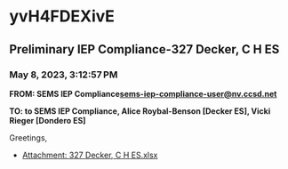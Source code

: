 # yvH4FDEXivE
## Preliminary IEP Compliance-327 Decker, C H ES
### May 8, 2023, 3:12:57 PM
**FROM: SEMS IEP Compliance<sems-iep-compliance-user@nv.ccsd.net>**

**TO: to SEMS IEP Compliance, Alice Roybal-Benson [Decker ES], Vicki Rieger [Dondero ES]**


Greetings, 





* [Attachment: 327 Decker, C H ES.xlsx](yvH4FDEXivE-attachment-1.xlsx)
